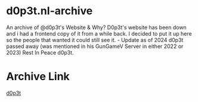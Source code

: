 # d0p3t.nl-archive
An archive of @d0p3t's Website & Why? D0p3t's website has been down and i had a frontend copy of it from a while back. I decided to put it up here so the people that wanted it could still see it. - Update as of 2024 d0p3t passed away (was mentioned in his GunGameV Server in either 2022 or 2023) Rest In Peace d0p3t. 

# Archive Link
[d0p3t](https://opensourcev2.github.io/d0p3t.nl-archive/archive/index.html)

